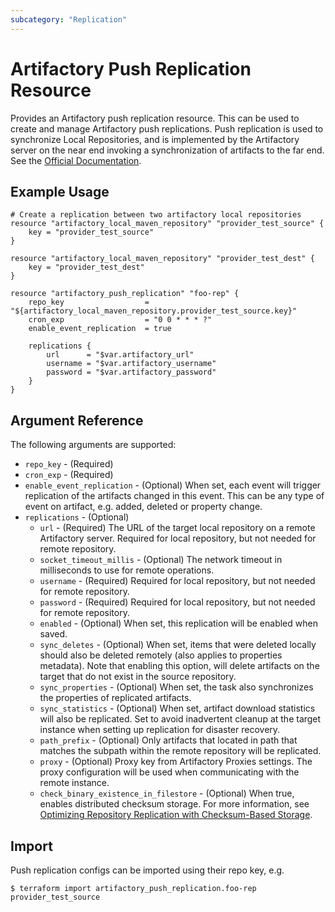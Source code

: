 ```yaml
---
subcategory: "Replication"
---
```

# Artifactory Push Replication Resource

Provides an Artifactory push replication resource. This can be used to create and manage Artifactory push replications.
Push replication is used to synchronize Local Repositories, and is implemented by the Artifactory server on the near 
end invoking a synchronization of artifacts to the far end.
See the [Official Documentation](https://www.jfrog.com/confluence/display/JFROG/Repository+Replication#RepositoryReplication-PushReplication).


## Example Usage

```hcl
# Create a replication between two artifactory local repositories
resource "artifactory_local_maven_repository" "provider_test_source" {
	key = "provider_test_source"
}

resource "artifactory_local_maven_repository" "provider_test_dest" {
	key = "provider_test_dest"
}

resource "artifactory_push_replication" "foo-rep" {
	repo_key                  = "${artifactory_local_maven_repository.provider_test_source.key}"
	cron_exp                  = "0 0 * * * ?"
	enable_event_replication  = true

	replications {
		url      = "$var.artifactory_url"
		username = "$var.artifactory_username"
		password = "$var.artifactory_password"
	}
}
```

## Argument Reference

The following arguments are supported:

* `repo_key` - (Required)
* `cron_exp` - (Required)
* `enable_event_replication` - (Optional) When set, each event will trigger replication of the artifacts changed in this event. This can be any type of event on artifact, e.g. added, deleted or property change.
* `replications` - (Optional)
    * `url` - (Required) The URL of the target local repository on a remote Artifactory server. Required for local repository, but not needed for remote repository.
    * `socket_timeout_millis` - (Optional) The network timeout in milliseconds to use for remote operations.
    * `username` - (Required) Required for local repository, but not needed for remote repository.
    * `password` - (Required) Required for local repository, but not needed for remote repository.
    * `enabled` - (Optional) When set, this replication will be enabled when saved.
    * `sync_deletes` - (Optional) When set, items that were deleted locally should also be deleted remotely (also applies to properties metadata). 
       Note that enabling this option, will delete artifacts on the target that do not exist in the source repository.
    * `sync_properties` - (Optional) When set, the task also synchronizes the properties of replicated artifacts.
    * `sync_statistics` - (Optional) When set, artifact download statistics will also be replicated. Set to avoid inadvertent cleanup at the target instance when setting up replication for disaster recovery.
    * `path_prefix` - (Optional) Only artifacts that located in path that matches the subpath within the remote repository will be replicated.
    * `proxy` - (Optional) Proxy key from Artifactory Proxies settings. The proxy configuration will be used when communicating with the remote instance.
    * `check_binary_existence_in_filestore` - (Optional) When true, enables distributed checksum storage. For more information, see
      [Optimizing Repository Replication with Checksum-Based Storage](https://www.jfrog.com/confluence/display/JFROG/Repository+Replication#RepositoryReplication-OptimizingRepositoryReplicationUsingStorageLevelSynchronizationOptions).

## Import

Push replication configs can be imported using their repo key, e.g.

```
$ terraform import artifactory_push_replication.foo-rep provider_test_source
```
